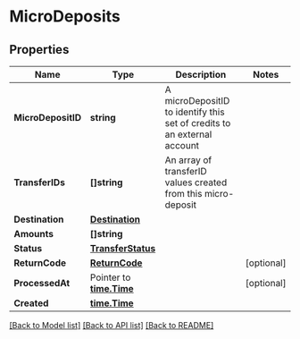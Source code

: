 # MicroDeposits

## Properties

Name | Type | Description | Notes
------------ | ------------- | ------------- | -------------
**MicroDepositID** | **string** | A microDepositID to identify this set of credits to an external account | 
**TransferIDs** | **[]string** | An array of transferID values created from this micro-deposit | 
**Destination** | [**Destination**](Destination.md) |  | 
**Amounts** | **[]string** |  | 
**Status** | [**TransferStatus**](TransferStatus.md) |  | 
**ReturnCode** | [**ReturnCode**](ReturnCode.md) |  | [optional] 
**ProcessedAt** | Pointer to [**time.Time**](time.Time.md) |  | [optional] 
**Created** | [**time.Time**](time.Time.md) |  | 

[[Back to Model list]](../README.md#documentation-for-models) [[Back to API list]](../README.md#documentation-for-api-endpoints) [[Back to README]](../README.md)



